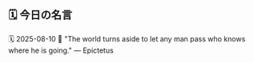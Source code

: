 ## 🗓️ 今日の名言

<!--START_SECTION:quote-->
🗓️ 2025-08-10
💬 "The world turns aside to let any man pass who knows where he is going." — Epictetus
<!--END_SECTION:quote-->
